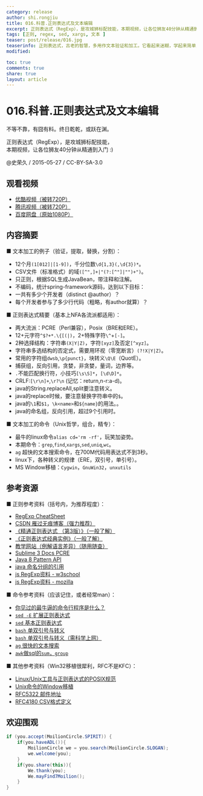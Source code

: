 ```yaml
---
category: release
author: shi.rongjiu
title: 016.科普.正则表达式及文本编辑
excerpt: 正则表达式（RegExp），是攻城狮标配技能，本期视频，让各位狮友40分钟从精通到入门 :)
tags: [正则, regex, sed, xargs, 文本 ]
teaser: post/release/016.jpg
teaserinfo: 正则表达式，古老的智慧，多用作文本验证和加工。它看起来迷糊，学起来简单，用起来神奇。
modified:

toc: true
comments: true
share: true
layout: article
---
```


# 016.科普.正则表达式及文本编辑

不等不靠，有囧有料。终日乾乾，或跃在渊。  

正则表达式（RegExp），是攻城狮标配技能，  
本期视频，让各位狮友40分钟从精通到入门 :)

@史荣久 / 2015-05-27 / CC-BY-SA-3.0  

## 观看视频

  * [优酷视频（被转720P）](http://v.youku.com/v_show/id_XOTY1MjUyMTcy.html)
  * [腾讯视频（被转720P）](http://v.qq.com/page/j/d/o/j0154851jdo.html)
  * [百度网盘（原始1080P）](http://pan.baidu.com/share/link?shareid=3935315343&uk=1380913564&fid=343945110651167)

## 内容摘要

  ■ 文本加工的例子（验证，提取，替换，分割）：

  * 12个月`(1[012]|[1-9])`，千分位数`\d{1,3}(,\d{3})*`。
  * CSV文件（标准格式）的域`([^",]+|"(?:[^"]|"")+")`。
  * 只正则，根据SQL生成JavaBean，带注释和注解。
  * 不编码，统计spring-framework源码，达到以下目标：
  * 一共有多少个开发者（distinct @author）？
  * 每个开发者参与了多少行代码（粗略，有author就算）？

  ■ 正则表达式精要（基本上NFA各流派都适用）：

  * 两大流派：PCRE（Perl兼容），Posix（BRE和ERE）。
  * 12+元字符`^$?+*.\{[(|)`，2+特殊字符`\^`+`[-]`。
  * 2种选择结构：字符串`(X|Y|Z)`，字符`[xyz]`及否定`[^xyz]`。
  * 字符串多选结构的否定式，需要用环视（零宽断言）`(?!X|Y|Z)`。
  * 常用的字符组`dwsb`,`\p{punct}`，块转义`\Q\E`（QuotE）。
  * 捕获组，反向引用，贪婪，非贪婪，量词，边界等。
  * `.`不能匹配换行符，小技巧`[\s\S]*`，`[\d\D]*`。
  * CRLF:`[\r\n]+`,`\r?\n` (记忆：return,n-r:a-d)。
  * java的String.replaceAll,split要注意转义。
  * java的replace时候，要注意替换字符串中的`$`。
  * java的`\1`和`$1`，`\k<name>`和`${name}`的用法。。
  * java的命名组，反向引用，超过9个引用时。

  ■ 文本加工的命令（Unix哲学，组合，精专）：

  * 最牛的linux命令`alias cd='rm -rf'`，玩笑加姿势。
  * 本期命令：`grep`,`find`,`xargs`,`sed`,`uniq`,`wc`。
  * `ag` 超快的文本搜索命令，在700M代码用表达式不到3秒。
  * linux下，各种转义的规律（ERE，双引号，单引号）。
  * MS Window移植：`Cygwin`，`GnuWin32`，`unxutils`

## 参考资源

  ■ 正则参考资料（括号内，为推荐程度）：

  * [RegExp CheatSheet](http://www.cheatography.com/davechild/cheat-sheets/regular-expressions/)
  * [CSDN 雁过无痕博客（强力推荐）](http://blog.csdn.net/lxcnn)
  * [《精通正则表达式 （第3版）》（一般了解）](http://book.douban.com/subject/2154713)
  * [《正则表达式经典实例》（一般了解）](http://book.douban.com/subject/4872186)
  * [教学网站（例解语言差异）（随用随查）](http://www.regular-expressions.info)
  * [Sublime 3 Docs PCRE](http://docs.sublimetext.info/en/latest/search_and_replace/search_and_replace_overview.html#regular-expressions)
  * [Java 8 Pattern API](http://docs.oracle.com/javase/8/docs/api/java/util/regex/Pattern.html)
  * [java 命名分组的引用](http://stackoverflow.com/questions/415580/regex-named-groups-in-java)
  * [js RegExp资料 - w3school](http://www.w3school.com.cn/jsref/jsref_obj_regexp.asp)
  * [js RegExp资料 - mozilla](https://developer.mozilla.org/zh-CN/docs/Web/JavaScript/Reference/Global_Objects/RegExp)

  ■ 命令参考资料（应该记住，或者经常man）：

  * [你见过的最牛逼的命令行程序是什么？](http://www.zhihu.com/question/29257300/answer/43814464)
  * [`sed -E` 扩展正则表达式](https://www.gnu.org/software/sed/manual/html_node/Extended-regexps.html)
  * [`sed` 基本正则表达式](https://www.gnu.org/software/sed/manual/html_node/Regular-Expressions.html)
  * [`bash` 单双引号与转义](http://stackoverflow.com/questions/4870253)
  * [`bash` 单双引号与转义（需科学上网）](http://wiki.bash-hackers.org/syntax/quoting)
  * [`ag` 很快的文本搜索](https://github.com/ggreer/the_silver_searcher)
  * [`awk`做sql的`sum`，`group`](http://www.unixcl.com/2008/09/sum-of-and-group-by-using-awk.html)

  ■ 其他参考资料（Win32移植很犀利，RFC不是KFC）：

  * [Linux/Unix工具与正则表达式的POSIX规范](http://www.infoq.com/cn/news/2011/07/regular-expressions-6-POSIX)
  * [Unix命令的Window移植](http://www.cyberciti.biz/faq/unix-command-line-utilities-for-windows)
  * [RFC5322 邮件地址](http://tools.ietf.org/html/rfc5322#section-3.4)
  * [RFC4180 CSV格式定义](http://tools.ietf.org/html/rfc4180)

## 欢迎围观

``` java
if (you.accept(MoilionCircle.SPIRIT)) {
    if(you.haveADL()){
        MoilionCircle we = you.search(MoilionCircle.SLOGAN);
        we.welcome(you);
    }
    if(you.share(this)){
        We.thank(you);
        We.mayFind7Moilion();
    }
}
```
